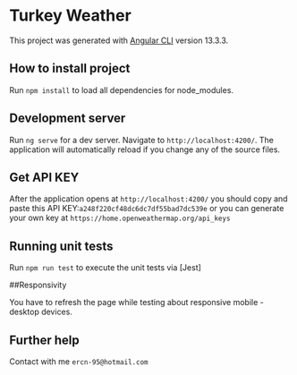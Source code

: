 # Turkey Weather

This project was generated with [Angular CLI](https://github.com/angular/angular-cli) version 13.3.3.

## How to install project

Run `npm install` to load all dependencies for node_modules.

## Development server

Run `ng serve` for a dev server. Navigate to `http://localhost:4200/`. The application will automatically reload if you change any of the source files.

## Get API KEY

After the application opens at `http://localhost:4200/` you should copy and paste this API KEY:`a248f220cf48dc6dc7df55bad7dc539e` or you can generate your own key at `https://home.openweathermap.org/api_keys`

## Running unit tests

Run `npm run test` to execute the unit tests via [Jest]

##Responsivity

You have to refresh the page while testing about responsive  mobile - desktop devices.

## Further help

Contact with me `ercn-95@hotmail.com`
